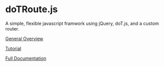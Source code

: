 # doTRoute.js

A simple, flexible javascript framwork using jQuery, doT.js, and a custom router.

[General Overview](http://gaf3.github.io/dotroute/)

[Tutorial](https://github.com/gaf3/dotroute/wiki/Tutorial)

[Full Documentation](https://github.com/gaf3/dotroute/wiki)